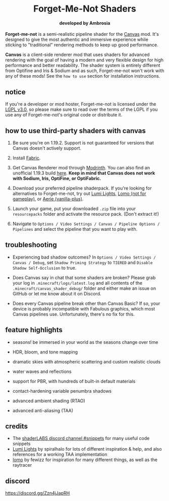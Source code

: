 <div align="center">
<h1>Forget-Me-Not Shaders</h1>
<h4>developed by Ambrosia</h4>
</div align="center">

**Forget-me-not** is a semi-realistic pipeline shader for the [Canvas](https://modrinth.com/mod/canvas) mod. It's designed to give the most authentic and immersive experience while sticking to "traditional" rendering methods to keep up good performance.

**Canvas** is a client-side renderer mod that uses shaders for advanced rendering with the goal of having a modern and very flexible design for high performance and better readability. The shader system is entirely different from Optifine and Iris & Sodium and as such, Forget-me-not won't work with any of these mods! See the `how to use` section for installation instructions. 

## notice

If you're a developer or mod hoster, Forget-me-not is licensed under the [LGPL v3.0](https://www.gnu.org/licenses/lgpl-3.0.en.html), so please make sure to read over the terms of the LGPL if you use any of Forget-me-not's original code or distribute it.

## how to use third-party shaders with canvas

1. Be sure you're on 1.19.2. Support is not guaranteed for versions that Canvas doesn't actively support.

2. Install [Fabric](https://fabricmc.net/wiki/install).

3. Get Canvas Renderer mod through [Modrinth](https://modrinth.com/mod/canvas). You can also find an unofficial 1.19.3 build [here](https://cdn.discordapp.com/attachments/614626265663668276/1079640291906170921/canvas-fabric-mc119-1.0.2515-SNAPSHOT.jar). **Keep in mind that Canvas does not work with Sodium, Iris, OptiFine, or OptiFabric.**

4. Download your preferred pipeline shaderpack. If you're looking for alternatives to Forget-me-not, try out [Lumi Lights](https://github.com/spiralhalo/LumiLights/releases), [Lomo (not for gameplay)](https://github.com/fewizz/lomo/releases), or [Aerie (vanilla-plus)](https://modrinth.com/shader/aerie-shaders).

5. Launch your game, put your downloaded `.zip` file into your `resourcepacks` folder and activate the resource pack. (Don't extract it!)

6. Navigate to `Options / Video Settings / Canvas / Pipeline Options / Pipelines` and select the pipeline that you want to play with.

## troubleshooting

- Experiencing bad shadow outcomes? In `Options / Video Settings / Canvas / Debug`, set `Shadow Priming Strategy` to `TIERED` and `Disable Shadow Self-Occlusion` to true.

- Does Canvas say in chat that some shaders are broken? Please grab your log in `.minecraft/logs/latest.log` and all contents of the `.minecraft/canvas_shader_debug/` folder and either make an issue on GitHub or let me know about it on Discord.

- Does every Canvas pipeline break other than Canvas Basic? If so, your device is probably incompatible with Fabulous graphics, which most Canvas pipelines use. Unfortunately, there's no fix for this.

## feature highlights

- seasons! be immersed in your world as the seasons change over time

- HDR, bloom, and tone mapping

- dramatic skies with atmospheric scattering and custom realistic clouds

- water waves and reflections

- support for PBR, with hundreds of built-in default materials

- contact-hardening variable penumbra shadows 

- advanced ambient shading (RTAO)

- advanced anti-aliasing (TAA)

## credits

- The [shaderLABS discord channel #snippets](https://discord.com/channels/237199950235041794/525510804494221312/959153316401655849) for many useful code snippets
- [Lumi Lights](https://github.com/spiralhalo/LumiLights) by spiralhalo for lots of different inspiration & help, and also references for a working TAA implementation
- [lomo](https://github.com/fewizz/lomo/releases) by fewizz for inspiration for many different things, as well as the raytracer

## discord

https://discord.gg/Zzn4jJapRH